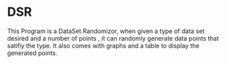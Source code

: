 # DSR
This Program is a DataSet Randomizor, when given a type of data set desired and a number of points , it can randomly generate
data points that satifiy the type. It also comes with graphs and a table to display the generated points.
